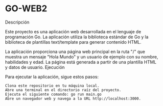 # GO-WEB2

Descripción

Este proyecto es una aplicación web desarrollada en el lenguaje de programación Go.
La aplicación utiliza la biblioteca estándar de Go y la biblioteca de plantillas
text/template para generar contenido HTML.

La aplicación proporciona una página web principal en la ruta "/" que muestra un mensaje
"Hola Mundo" y un usuario de ejemplo con su nombre, habilidades y edad. La página está
generada a partir de una plantilla HTML y datos de usuario.
Ejecución

Para ejecutar la aplicación, sigue estos pasos:

    Clona este repositorio en tu máquina local.
    Abre una terminal en el directorio raíz del proyecto.
    Ejecuta el siguiente comando: go run main.go
    Abre un navegador web y navega a la URL http://localhost:3000.
    
    
